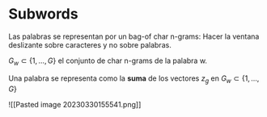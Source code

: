 
# Subwords

Las palabras se representan por un bag-of char n-grams:
	Hacer la ventana deslizante sobre caracteres y no sobre palabras.

$G_{w} \subset \{ 1, \dots,G \}$ el conjunto de char n-grams de la palabra w.

Una palabra se representa como la **suma** de los vectores $z_{g}$ en $G_{w} \subset \{ 1, \dots,G \}$

![[Pasted image 20230330155541.png]]

